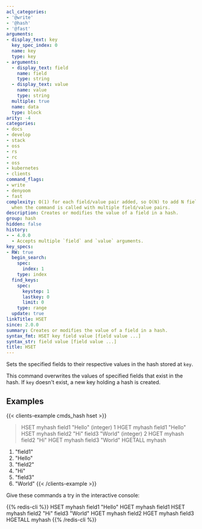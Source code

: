 ```yaml
---
acl_categories:
- '@write'
- '@hash'
- '@fast'
arguments:
- display_text: key
  key_spec_index: 0
  name: key
  type: key
- arguments:
  - display_text: field
    name: field
    type: string
  - display_text: value
    name: value
    type: string
  multiple: true
  name: data
  type: block
arity: -4
categories:
- docs
- develop
- stack
- oss
- rs
- rc
- oss
- kubernetes
- clients
command_flags:
- write
- denyoom
- fast
complexity: O(1) for each field/value pair added, so O(N) to add N field/value pairs
  when the command is called with multiple field/value pairs.
description: Creates or modifies the value of a field in a hash.
group: hash
hidden: false
history:
- - 4.0.0
  - Accepts multiple `field` and `value` arguments.
key_specs:
- RW: true
  begin_search:
    spec:
      index: 1
    type: index
  find_keys:
    spec:
      keystep: 1
      lastkey: 0
      limit: 0
    type: range
  update: true
linkTitle: HSET
since: 2.0.0
summary: Creates or modifies the value of a field in a hash.
syntax_fmt: HSET key field value [field value ...]
syntax_str: field value [field value ...]
title: HSET
---
```

Sets the specified fields to their respective values in the hash stored at `key`.

This command overwrites the values of specified fields that exist in the hash.
If `key` doesn't exist, a new key holding a hash is created.

## Examples

{{< clients-example cmds_hash hset >}}
> HSET myhash field1 "Hello"
(integer) 1
> HGET myhash field1
"Hello"
> HSET myhash field2 "Hi" field3 "World"
(integer) 2
> HGET myhash field2
"Hi"
> HGET myhash field3
"World"
> HGETALL myhash
1) "field1"
2) "Hello"
3) "field2"
4) "Hi"
5) "field3"
6) "World"
{{< /clients-example >}}

Give these commands a try in the interactive console:

{{% redis-cli %}}
HSET myhash field1 "Hello"
HGET myhash field1
HSET myhash field2 "Hi" field3 "World"
HGET myhash field2
HGET myhash field3
HGETALL myhash
{{% /redis-cli %}}